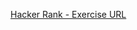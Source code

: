 [Hacker Rank - Exercise URL](https://www.hackerrank.com/challenges/time-conversion/problem?isFullScreen=true)